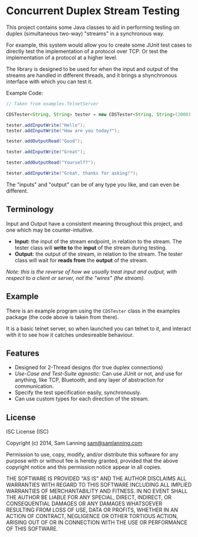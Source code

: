 # Concurrent Duplex Stream Testing

This project contains some Java classes to aid in performing testing on duplex
(simultaneous two-way) "streams" in a synchronous way.

For example, this system would allow you to create some JUnit test cases to
directly test the implementation of a protocol over TCP. Or test the
implementation of a protocol at a higher level.

The library is designed to be used for when the input and output of the streams
are handled in different threads, and it brings a shynchronous interface with
which you can test it.

Example Code:

```java
// Taken from examples.TelnetServer

CDSTester<String, String> tester = new CDSTester<String, String>(2000);

tester.addInputWrite("Hello");
tester.addInputWrite("How are you today?");

tester.addOutputRead("Good");

tester.addInputWrite("Great");

tester.addOutputRead("Yourself?");

tester.addInputWrite("Great, thanks for asking!");
```

The "inputs" and "output" can be of any type you like, and can even be
different.

## Terminology

Input and Output have a consistent meaning throughout this project, and one
which may be counter-intuitive.

* **Input:** the input of the stream endpoint, in relation to the stream. The
  tester class will **write to** the **input** of the stream during testing.
* **Output:** the output of the stream, in relation to the stream. The tester
  class will wait for **reads from** the **output** of the stream.

*Note: this is the reverse of how we usually treat input and output, with
respect to a client or server, not the "wires" (the stream).*

## Example

There is an example program using the `CDSTester` class in the examples
package (the code above is taken from there).

It is a basic telnet server, so when launched you can telnet to it, and
interact with it to see how it catches undesireable behaviour.

## Features

* Designed for 2-Thread designs (for true duplex connections)
* *Use-Case and Test-Suite agnostic:* Can use JUnit or not, and use for
  anything, like TCP, Bluetooth, and any layer of abstraction for
  communication.
* Specify the test specification easily, synchronously.
* Can use custom types for each direction of the stream.

## License

ISC License (ISC)

Copyright (c) 2014, Sam Lanning <sam@samlanning.com>

Permission to use, copy, modify, and/or distribute this software for any
purpose with or without fee is hereby granted, provided that the above
copyright notice and this permission notice appear in all copies.

THE SOFTWARE IS PROVIDED "AS IS" AND THE AUTHOR DISCLAIMS ALL WARRANTIES WITH
REGARD TO THIS SOFTWARE INCLUDING ALL IMPLIED WARRANTIES OF MERCHANTABILITY AND
FITNESS. IN NO EVENT SHALL THE AUTHOR BE LIABLE FOR ANY SPECIAL, DIRECT,
INDIRECT, OR CONSEQUENTIAL DAMAGES OR ANY DAMAGES WHATSOEVER RESULTING FROM
LOSS OF USE, DATA OR PROFITS, WHETHER IN AN ACTION OF CONTRACT, NEGLIGENCE OR
OTHER TORTIOUS ACTION, ARISING OUT OF OR IN CONNECTION WITH THE USE OR
PERFORMANCE OF THIS SOFTWARE.

